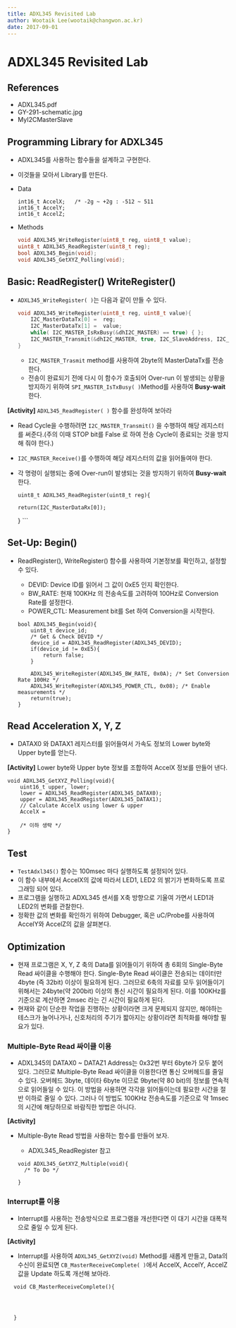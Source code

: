 ```yaml
---
title: ADXL345 Revisited Lab  
author: Wootaik Lee(wootaik@changwon.ac.kr)  
date: 2017-09-01  
---
```


# ADXL345 Revisited Lab  

## References

*   ADXL345.pdf
*   GY-291-schematic.jpg
*   MyI2CMasterSlave


## Programming Library for ADXL345

*   ADXL345를 사용하는 함수들을 설계하고 구현한다.  

*   이것들을 모아서 Library를 만든다.

*   Data

    ```
    int16_t AccelX;   /* -2g ~ +2g : -512 ~ 511
    int16_t AccelY;
    int16_t AccelZ;
    ```

*   Methods

    ```C
    void ADXL345_WriteRegister(uint8_t reg, uint8_t value);
    uint8_t ADXL345_ReadRegister(uint8_t reg);
    bool ADXL345_Begin(void);
    void ADXL345_GetXYZ_Polling(void);
    ```

## Basic: ReadRegister() WriteRegister()

*   `ADXL345_WriteRegister( )`는 다음과 같이 만들 수 있다.

    ```c
    void ADXL345_WriteRegister(uint8_t reg, uint8_t value){
    	I2C_MasterDataTx[0] =  reg;
    	I2C_MasterDataTx[1] =  value;
    	while( I2C_MASTER_IsRxBusy(&dhI2C_MASTER) == true) { };
    	I2C_MASTER_Transmit(&dhI2C_MASTER, true, I2C_SlaveAddress, I2C_MasterDataTx, 2, true);
    }
    ```

    *   `I2C_MASTER_Trasmit` method를 사용하여 2byte의 MasterDataTx를 전송한다.
    *   전송이 완료되기 전에 다시 이 함수가 호출되어 Over-run 이 발생되는 상황을 방지하기 위하여 `SPI_MASTER_IsTxBusy( )`Method를 사용하여 **Busy-wait** 한다.

**[Activity]** `ADXL345_ReadRegister( )` 함수를 완성하여 보아라

*   Read Cycle을 수행하려면 `I2C_MASTER_Transmit()` 을 수행하여 해당 레지스터를 써준다.(주의 이때 STOP bit를 False 로 하여 전송 Cycle이 종료되는 것을 방지해 줘야 한다.)

*   `I2C_MASTER_Receive()`를 수행하여 해당 레지스터의 값을 읽어들여야 한다.

*   각 명령이 실행되는 중에 Over-run이 발생되는 것을 방지하기 위하여 **Busy-wait** 한다.

    ```
    uint8_t ADXL345_ReadRegister(uint8_t reg){
    ```





    	return(I2C_MasterDataRx[0]);
    }
    ​```



## Set-Up: Begin()

*   ReadRegister(), WriteRegister() 함수를 사용하여 기본정보를 확인하고, 설정할 수 있다.

    *   DEVID: Device ID를 읽어서 그 값이 0xE5 인지 확인한다.
    *   BW_RATE: 현재 100KHz 의 전송속도를 고려하여 100Hz로 Conversion Rate를 설정한다.
    *   POWER_CTL: Measurement bit를 Set 하여 Conversion을 시작한다.

    ```
    bool ADXL345_Begin(void){
    	uint8_t device_id;
    	/* Get & Check DEVID */
    	device_id = ADXL345_ReadRegister(ADXL345_DEVID);
    	if(device_id != 0xE5){
    		return false;
    	}

    	ADXL345_WriteRegister(ADXL345_BW_RATE, 0x0A); /* Set Conversion Rate 100Hz */
    	ADXL345_WriteRegister(ADXL345_POWER_CTL, 0x08); /* Enable measurements */
    	return(true);
    }
    ```




## Read Acceleration X, Y, Z

*   DATAX0 와 DATAX1 레지스터를 읽어들여서 가속도 정보의 Lower byte와 Upper byte를 얻는다.

**[Activity]** Lower byte와 Upper byte 정보를 조합하여 AccelX 정보를 만들어 낸다.

```
void ADXL345_GetXYZ_Polling(void){
    uint16_t upper, lower;
    lower = ADXL345_ReadRegister(ADXL345_DATAX0);
    upper = ADXL345_ReadRegister(ADXL345_DATAX1);
    // Calculate AccelX using lower & upper
    AccelX = 

    /* 이하 생략 */
}
```


## Test

*   `TestAdxl345()` 함수는 100msec 마다 실행하도록 설정되어 있다.
*   이 함수 내부에서 AccelX의 값에 따라서 LED1, LED2 의 밝기가 변화하도록 프로그래밍 되어 있다.
*   프로그램을 실행하고 ADXL345 센서를 X축 방향으로 기울여 가면서 LED1과 LED2의 변화를 관찰한다.
*   정확한 값의 변화를 확인하기 위하여 Debugger, 혹은 uC/Probe를 사용하여 AccelY와 AccelZ의 값을 살펴본다.



## Optimization 

*   현재 프로그램은 X, Y, Z 축의 Data를 읽어들이기 위하여 총 6회의 Single-Byte Read 싸이클을 수행해야 한다.  Single-Byte Read 싸이클은 전송되는 데이터만 4byte (즉 32bit) 이상이 필요하게 된다.  그러므로 6축의 자료를 모두 읽어들이기 위해서는 24byte(약 200bit) 이상의 통신 시간이 필요하게 된다.  이를 100KHz를 기준으로 계산하면 2msec 라는 긴 시간이 필요하게 된다. 
*   현재와 같이 단순한 작업을 진행하는 상황이라면 크게 문제되지 않지만, 해야하는 테스크가 늘어나거나, 신호처리의 주기가 짧아지는 상황이라면 최적화를 해야할 필요가 있다.

### Multiple-Byte Read 싸이클 이용

*   ADXL345의 DATAX0 ~ DATAZ1 Address는 0x32번 부터 6byte가 모두 붙어 있다.  그러므로 Multiple-Byte Read 싸이클을 이용한다면 통신 오버헤드를 줄일 수 있다.  오버헤드 3byte, 데이타 6byte 이므로  9byte(약 80 bit)의 정보를 연속적으로 읽어들일 수 있다.  이 방법을 사용하면 각각을 읽어들이는데 필요한 시간을 절반 이하로 줄일 수 있다.  그러나 이 방법도 100KHz 전송속도를 기준으로 약 1msec의 시간에 해당하므로 바람직한 방법은 아니다.

**[Activity]** 

* Multiple-Byte Read 방법을 사용하는 함수를 만들어 보자.

  * ADXL345_ReadRegister 참고

  ```
  void ADXL345_GetXYZ_Multiple(void){
	/* To Do */
	
  }
  ```


### Interrupt를 이용

*   Interrupt를 사용하는 전송방식으로 프로그램을 개선한다면 이 대기 시간을 대폭적으로 줄일 수 있게 된다.

**[Activity]** 

*   Interrupt를 사용하여 `ADXL345_GetXYZ(void)` Method를 새롭게 만들고, Data의 수신이 완료되면 `CB_MasterReceiveComplete( )`에서 AccelX, AccelY, AccelZ 값을 Update 하도록 개선해 보아라.

  ```
    void CB_MasterReceiveComplete(){




    }
  ```


    